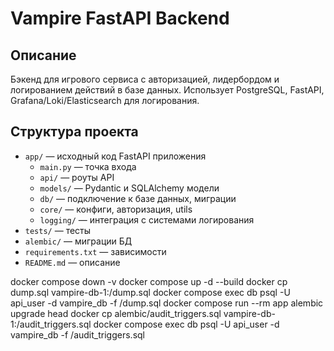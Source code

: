 # Vampire FastAPI Backend

## Описание
Бэкенд для игрового сервиса с авторизацией, лидербордом и логированием действий в базе данных. Использует PostgreSQL, FastAPI, Grafana/Loki/Elasticsearch для логирования.

## Структура проекта

- `app/` — исходный код FastAPI приложения
  - `main.py` — точка входа
  - `api/` — роуты API
  - `models/` — Pydantic и SQLAlchemy модели
  - `db/` — подключение к базе данных, миграции
  - `core/` — конфиги, авторизация, utils
  - `logging/` — интеграция с системами логирования
- `tests/` — тесты
- `alembic/` — миграции БД
- `requirements.txt` — зависимости
- `README.md` — описание

docker compose down -v
docker compose up -d --build
docker cp dump.sql vampire-db-1:/dump.sql
docker compose exec db psql -U api_user -d vampire_db -f /dump.sql
docker compose run --rm app alembic upgrade head
docker cp alembic/audit_triggers.sql vampire-db-1:/audit_triggers.sql
docker compose exec db psql -U api_user -d vampire_db -f /audit_triggers.sql
